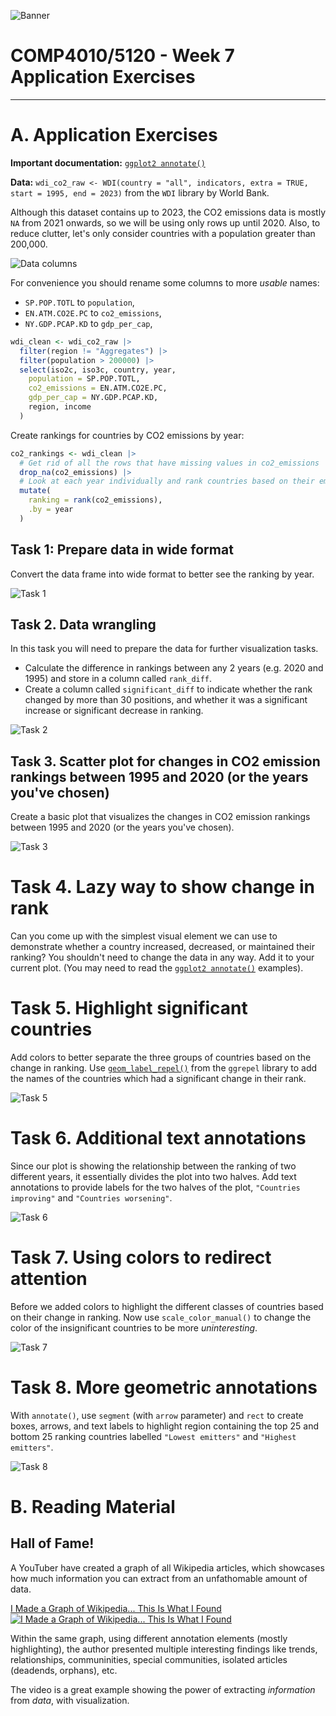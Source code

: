 ![Banner](img/banner.gif)

# COMP4010/5120 - Week 7 Application Exercises
---

# A. Application Exercises

**Important documentation:** [`ggplot2 annotate()`](https://ggplot2.tidyverse.org/reference/annotate.html)

**Data:** `wdi_co2_raw <- WDI(country = "all", indicators, extra = TRUE, start = 1995, end = 2023)` from the `WDI` library by World Bank.

Although this dataset contains up to 2023, the CO2 emissions data is mostly `NA` from 2021 onwards, so we will be using only rows up until 2020. Also, to reduce clutter, let's only consider countries with a population greater than 200,000.

![Data columns](img/notes1.jpg)

For convenience you should rename some columns to more *usable* names:

- `SP.POP.TOTL` to `population`,
- `EN.ATM.CO2E.PC` to `co2_emissions`,
- `NY.GDP.PCAP.KD` to `gdp_per_cap`,

```R
wdi_clean <- wdi_co2_raw |>
  filter(region != "Aggregates") |>
  filter(population > 200000) |>
  select(iso2c, iso3c, country, year,
    population = SP.POP.TOTL,
    co2_emissions = EN.ATM.CO2E.PC,
    gdp_per_cap = NY.GDP.PCAP.KD,
    region, income
  )
```

Create rankings for countries by CO2 emissions by year:

```R
co2_rankings <- wdi_clean |>
  # Get rid of all the rows that have missing values in co2_emissions
  drop_na(co2_emissions) |>
  # Look at each year individually and rank countries based on their emissions that year
  mutate(
    ranking = rank(co2_emissions),
    .by = year
  )
```

## Task 1: Prepare data in wide format

Convert the data frame into wide format to better see the ranking by year.

![Task 1](img/task1.jpg)

## Task 2. Data wrangling

In this task you will need to prepare the data for further visualization tasks.

- Calculate the difference in rankings between any 2 years (e.g. 2020 and 1995) and store in a column called `rank_diff`. 
- Create a column called `significant_diff` to indicate whether the rank changed by more than 30 positions, and whether it was a significant increase or significant decrease in ranking.

![Task 2](img/task2.jpg)

## Task 3. Scatter plot for changes in CO2 emission rankings between 1995 and 2020 (or the years you've chosen)

Create a basic plot that visualizes the changes in CO2 emission rankings between 1995 and 2020 (or the years you've chosen).

![Task 3](img/task3.png)

# Task 4. Lazy way to show change in rank

Can you come up with the simplest visual element we can use to demonstrate whether a country increased, decreased, or maintained their ranking? You shouldn't need to change the data in any way.
Add it to your current plot. (You may need to read the [`ggplot2 annotate()`](https://rfortherestofus.com/2023/10/annotate-vs-geoms) examples).

# Task 5. Highlight significant countries

Add colors to better separate the three groups of countries based on the change in ranking. Use [`geom_label_repel()`](https://r-graph-gallery.com/package/ggrepel.html) from the `ggrepel` library to add the names of the countries which had a significant change in their rank.

![Task 5](img/task5.png)

# Task 6. Additional text annotations

Since our plot is showing the relationship between the ranking of two different years, it essentially divides the plot into two halves. Add text annotations to provide labels for the two halves of the plot, `"Countries improving"` and `"Countries worsening"`.

![Task 6](img/task6.png)

# Task 7. Using colors to redirect attention

Before we added colors to highlight the different classes of countries based on their change in ranking. Now use `scale_color_manual()` to change the color of the insignificant countries to be more *uninteresting*.

![Task 7](img/task7.png)

# Task 8. More geometric annotations

With `annotate()`, use `segment` (with `arrow` parameter) and `rect` to create boxes, arrows, and text labels to highlight region containing the top 25 and bottom 25 ranking countries labelled `"Lowest emitters"` and `"Highest emitters"`.

![Task 8](img/task8.png)

# B. Reading Material

## Hall of Fame!

A YouTuber have created a graph of all Wikipedia articles, which showcases how much information you can extract from an unfathomable amount of data.

[I Made a Graph of Wikipedia... This Is What I Found](https://www.youtube.com/watch?v=JheGL6uSF-4&ab_channel=adumb)
[![I Made a Graph of Wikipedia... This Is What I Found](img/fame.jpg)](https://www.youtube.com/watch?v=JheGL6uSF-4&ab_channel=adumb)

Within the same graph, using different annotation elements (mostly highlighting), the author presented multiple interesting findings like trends, relationships, communinities, special communities, isolated articles (deadends, orphans), etc.

The video is a great example showing the power of extracting *information* from *data*, with visualization.
